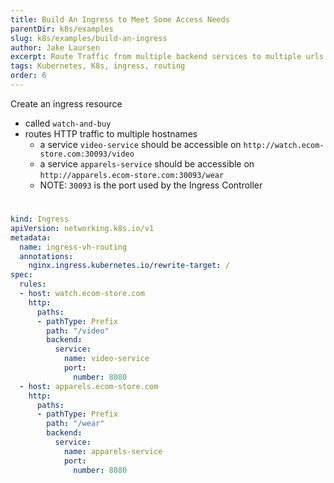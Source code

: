 ```yaml
---
title: Build An Ingress to Meet Some Access Needs
parentDir: k8s/examples
slug: k8s/examples/build-an-ingress
author: Jake Laursen
excerpt: Route Traffic from multiple backend services to multiple urls
tags: Kubernetes, K8s, ingress, routing
order: 6
---
```

Create an ingress resource 
- called `watch-and-buy`
- routes HTTP traffic to multiple hostnames
  - a service `video-service` should be accessible on `http://watch.ecom-store.com:30093/video`
  - a service `apparels-service` should be accessible on `http://apparels.ecom-store.com:30093/wear`
  - NOTE: `30093` is the port used by the Ingress Controller

# 
```yaml
kind: Ingress
apiVersion: networking.k8s.io/v1
metadata:
  name: ingress-vh-routing
  annotations:
    nginx.ingress.kubernetes.io/rewrite-target: /
spec:
  rules:
  - host: watch.ecom-store.com
    http:
      paths:
      - pathType: Prefix
        path: "/video"
        backend:
          service:
            name: video-service
            port:
              number: 8080
  - host: apparels.ecom-store.com
    http:
      paths:
      - pathType: Prefix
        path: "/wear"
        backend:
          service:
            name: apparels-service
            port:
              number: 8080
```